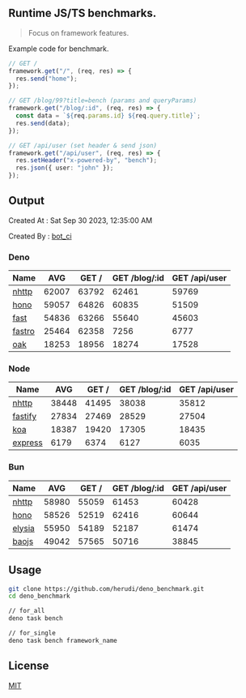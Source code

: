 ## Runtime JS/TS benchmarks.

> Focus on framework features.

Example code for benchmark.
```ts
// GET /
framework.get("/", (req, res) => {
  res.send("home");
});

// GET /blog/99?title=bench (params and queryParams)
framework.get("/blog/:id", (req, res) => {
  const data = `${req.params.id} ${req.query.title}`;
  res.send(data);
});

// GET /api/user (set header & send json)
framework.get("/api/user", (req, res) => {
  res.setHeader("x-powered-by", "bench");
  res.json({ user: "john" });
});
```

## Output
Created At : Sat Sep 30 2023, 12:35:00 AM

Created By : [bot_ci](https://github.com/herudi/deno_benchmarks/commits?author=github-actions%5Bbot%5D)


### Deno
|Name|AVG|GET /|GET /blog/:id|GET /api/user|
|----|----|----|----|----|
|[nhttp](https://github.com/nhttp/nhttp)|62007|63792|62461|59769|
|[hono](https://github.com/honojs/hono)|59057|64826|60835|51509|
|[fast](https://github.com/danteissaias/fast)|54836|63266|55640|45603|
|[fastro](https://github.com/fastrodev/fastro)|25464|62358|7256|6777|
|[oak](https://github.com/oakserver/oak)|18253|18956|18274|17528|
  


### Node
|Name|AVG|GET /|GET /blog/:id|GET /api/user|
|----|----|----|----|----|
|[nhttp](https://github.com/nhttp/nhttp)|38448|41495|38038|35812|
|[fastify](https://github.com/fastify/fastify)|27834|27469|28529|27504|
|[koa](https://github.com/koajs/koa)|18387|19420|17305|18435|
|[express](https://github.com/expressjs/express)|6179|6374|6127|6035|
  


### Bun
|Name|AVG|GET /|GET /blog/:id|GET /api/user|
|----|----|----|----|----|
|[nhttp](https://github.com/nhttp/nhttp)|58980|55059|61453|60428|
|[hono](https://github.com/honojs/hono)|58526|52519|62416|60644|
|[elysia](https://github.com/elysiajs/elysia)|55950|54189|52187|61474|
|[baojs](https://github.com/mattreid1/baojs)|49042|57565|50716|38845|
  



## Usage

```bash
git clone https://github.com/herudi/deno_benchmark.git
cd deno_benchmark

// for_all
deno task bench

// for_single
deno task bench framework_name
```

## License

[MIT](LICENSE)

